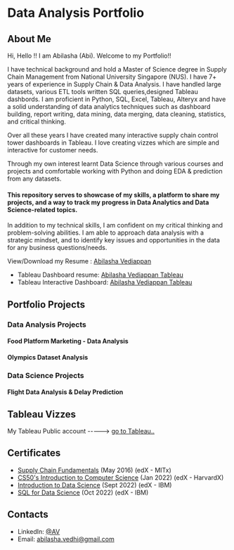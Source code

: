 # Data Analysis Portfolio

## About Me

Hi, Hello !! I am Abilasha (Abi). Welcome to my Portfolio!!

I have technical background and hold a Master of Science degree in Supply Chain Management from National University Singapore (NUS). I have 7+ years of experience in Supply Chain & Data Analysis.  I have handled large datasets, various ETL tools written SQL queries,designed Tableau dashbords.  I am proficient in Python, SQL, Excel, Tableau, Alteryx and have a solid understanding of data analytics techniques such as dashboard building, report writing, data mining, data merging, data cleaning, statistics, and critical thinking.

Over all these years I have created many interactive supply chain control tower dashboards in Tableau. I love creating vizzes which are simple and interactive for customer needs.

Through my own interest learnt Data Science through various courses and projects and comfortable working with Python and doing EDA & prediction from any datasets. 

#### This repository serves to showcase of my skills, a platform to share my projects, and a way to track my progress in Data Analytics and Data Science-related topics.

In addition to my technical skills, I am confident on my critical thinking and problem-solving abilities. I am able to approach data analysis with a strategic mindset, and to identify key issues and opportunities in the data for any business questions/needs.

View/Download my Resume : [Abilasha Vediappan](https://github.com/AbilashaV/abilashavediappan.github.io/blob/main/AV%20resume.pdf)

* Tableau Dashboard resume: [Abilasha Vediappan Tableau](https://public.tableau.com/app/profile/abilasha.vediappan/viz/AbilashaVediappanResumeCV_16799293723250/Resume)
* Tableau Interactive Dashboard: [Abilasha Vediappan Tableau](https://public.tableau.com/app/profile/abilasha.vediappan/viz/AbilashaVediappan/Resume)

## Portfolio Projects

### Data Analysis Projects

#### Food Platform Marketing - Data Analysis

#### Olympics Dataset Analysis

### Data Science Projects

#### Flight Data Analysis & Delay Prediction 

## Tableau Vizzes

My Tableau Public account -----> [go to Tableau..](https://public.tableau.com/app/profile/abilasha.vediappan)

## Certificates

* [Supply Chain Fundamentals](https://courses.edx.org/certificates/8cff53fce5d542469eeb78114b7a13fa) (May 2016) (edX - MITx)
* [CS50's Introduction to Computer Science](https://courses.edx.org/certificates/4c92618f0fda4ce2846a58da36e28bca) (Jan 2022) (edX - HarvardX)
* [Introduction to Data Science](https://courses.edx.org/certificates/6ef218871747425ca36414d133d3c99b) (Sept 2022) (edX - IBM)
* [SQL for Data Science](https://courses.edx.org/certificates/cfa0069c4a1a481c9fd4f2176b5e4b1d) (Oct 2022) (edX - IBM)

## Contacts

* LinkedIn: [@AV](https://www.linkedin.com/in/abilashavediappan/)
* Email: abilasha.vedhi@gmail.com

